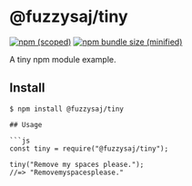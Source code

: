 # @fuzzysaj/tiny

[![npm (scoped)](https://img.shields.io/npm/v/@fuzzysaj/tiny.svg)](https://www.npmjs.com/package/@fuzzysaj/tiny)
[![npm bundle size (minified)](https://img.shields.io/bundlephobia/min/@fuzzysaj/tiny.svg)](https://www.npmjs.com/package/@fuzzysaj/tiny)

A tiny npm module example.

## Install

```
$ npm install @fuzzysaj/tiny

## Usage

```js
const tiny = require("@fuzzysaj/tiny");

tiny("Remove my spaces please.");
//=> "Removemyspacesplease."
```